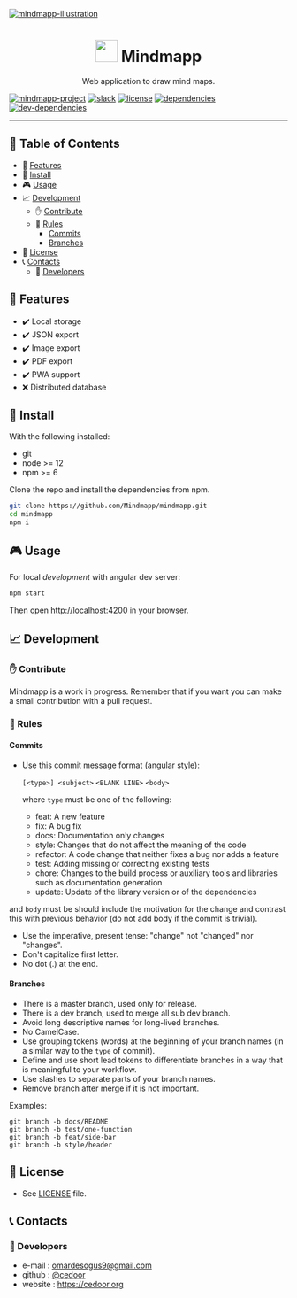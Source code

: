 [![mindmapp-illustration](https://raw.githubusercontent.com/Mindmapp/mindmapp/dev/src/assets/images/readme-header.png)][mindmapp-website-url]

<p align="center">
    <h1 align="center">
        <img width="40" src="https://raw.githubusercontent.com/Mindmapp/mindmapp/dev/src/assets/icons/icon-72x72.png">
        Mindmapp
    </h1>
    <p align="center">Web application to draw mind maps.</p>
</p>
    
[![mindmapp-project][mindmapp-project]][mindmapp-project-url]
[![slack][slack]][slack-url]
[![license][license]][license-url]
[![dependencies][dependencies]][dependencies-url]
[![dev-dependencies][dev-dependencies]][dev-dependencies-url]

___

## :paperclip: Table of Contents
- :rocket: [Features](#rocket-features)
- :hammer: [Install](#hammer-install)
- :video_game: [Usage](#video_game-usage)
- :chart_with_upwards_trend: [Development](#chart_with_upwards_trend-development)
  - :raised_hand: [Contribute](#raised_hand-contribute)
  - :scroll: [Rules](#scroll-rules)
    - [Commits](#commits)
    - [Branches](#branches)
- :page_facing_up: [License](#page_facing_up-license)
- :telephone_receiver: [Contacts](#telephone_receiver-contacts)
  - :boy: [Developers](#boy-developers)

## :rocket: Features

- :heavy_check_mark: Local storage
- :heavy_check_mark: JSON export
- :heavy_check_mark: Image export
- :heavy_check_mark: PDF export
- :heavy_check_mark: PWA support
- :x: Distributed database

## :hammer: Install

With the following installed:
- git
- node >= 12
- npm >= 6

Clone the repo and install the dependencies from npm.

```bash
git clone https://github.com/Mindmapp/mindmapp.git
cd mindmapp
npm i
```

## :video_game: Usage

For local *development* with angular dev server:

```bash
npm start
```

Then open [http://localhost:4200](http://localhost:4200) in your browser.

## :chart_with_upwards_trend: Development

### :raised_hand: Contribute

Mindmapp is a work in progress. Remember that if you want you can make a small contribution with a pull request.

### :scroll: Rules

#### Commits

* Use this commit message format (angular style):  

    `[<type>] <subject>`
    `<BLANK LINE>`
    `<body>`

    where `type` must be one of the following:

    - feat: A new feature
    - fix: A bug fix
    - docs: Documentation only changes
    - style: Changes that do not affect the meaning of the code
    - refactor: A code change that neither fixes a bug nor adds a feature
    - test: Adding missing or correcting existing tests
    - chore: Changes to the build process or auxiliary tools and libraries such as documentation generation
    - update: Update of the library version or of the dependencies

and `body` must be should include the motivation for the change and contrast this with previous behavior (do not add body if the commit is trivial). 

* Use the imperative, present tense: "change" not "changed" nor "changes".
* Don't capitalize first letter.
* No dot (.) at the end.

#### Branches

* There is a master branch, used only for release.
* There is a dev branch, used to merge all sub dev branch.
* Avoid long descriptive names for long-lived branches.
* No CamelCase.
* Use grouping tokens (words) at the beginning of your branch names (in a similar way to the `type` of commit).
* Define and use short lead tokens to differentiate branches in a way that is meaningful to your workflow.
* Use slashes to separate parts of your branch names.
* Remove branch after merge if it is not important.

Examples:
    
    git branch -b docs/README
    git branch -b test/one-function
    git branch -b feat/side-bar
    git branch -b style/header

## :page_facing_up: License
* See [LICENSE](https://github.com/cedoor/ceditor/blob/master/LICENSE) file.

## :telephone_receiver: Contacts
### :boy: Developers
* e-mail : omardesogus9@gmail.com
* github : [@cedoor](https://github.com/cedoor)
* website : https://cedoor.org

[mindmapp-website-url]: https://mindmapp.cedoor.org

[mindmapp-project]: https://img.shields.io/badge/project-Mindmapp-blue.svg?style=flat-square
[mindmapp-project-url]: https://travis-ci.org/hamedbaatour/angularfire-lite

[slack]: https://img.shields.io/badge/chat-Slack-orange.svg?style=flat-square
[slack-url]: https://join.slack.com/t/mindmapp-org/shared_invite/enQtNDE4OTUwOTQ4OTc3LWRkZDExM2E5MTJlNzZhZDBjZTFhMzVjMDhjMDFhOTY0NjBkMzMwYjRiY2FmNWNiNjRiYzdhZmNjZDE4YzkwYjk

[license]: https://img.shields.io/github/license/mindmapp/mindmapp.svg?style=flat-square
[license-url]: https://github.com/Mindmapp/mindmapp/blob/master/LICENSE

[dependencies]: https://img.shields.io/david/mindmapp/mindmapp.svg?style=flat-square
[dependencies-url]: https://david-dm.org/mindmapp/mindmapp

[dev-dependencies]: https://img.shields.io/david/dev/mindmapp/mindmapp.svg?style=flat-square
[dev-dependencies-url]: https://david-dm.org/mindmapp/mindmapp?type=dev
